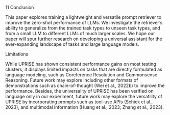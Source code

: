 11 Conclusion


This paper explores training a lightweight and versatile prompt retriever to improve the zero-shot performance of LLMs. We investigate the retriever’s
ability to generalize from the trained task types to
unseen task types, and from a small LLM to different LLMs of much larger scales. We hope our paper
will spur further research on developing a universal
assistant for the ever-expanding landscape of tasks
and large language models.


Limitations


While UPRISE has shown consistent performance
gains on most testing clusters, it displays limited
impacts on tasks that are directly formulated as
language modeling, such as Coreference Resolution and Commonsense Reasoning. Future work
may explore including other formats of demonstrations such as chain-of-thought (Wei et al., 2022b)
to improve the performance.
Besides, the universality of UPRISE has been
verified on language only in our experiment, future
work may explore the versatility of UPRISE by incorporating prompts such as tool-use APIs (Schick
et al., 2023), and multimodal information (Huang
et al., 2023; Zhang et al., 2023).

